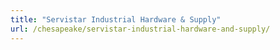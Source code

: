 ```yaml
---
title: "Servistar Industrial Hardware & Supply"
url: /chesapeake/servistar-industrial-hardware-and-supply/
---
```

